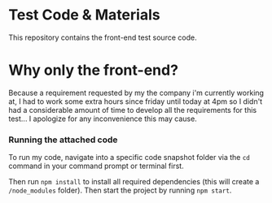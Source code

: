 # Test Code & Materials

This repository contains the front-end test source code.

# Why only the front-end?

Because a requirement requested by my the company i'm currently working at, I had to work some extra hours since friday until today at 4pm so I didn't had a considerable amount of time to develop all the requirements for this test... I apologize for any inconvenience this may cause.

### Running the attached code

To run my code, navigate into a specific code snapshot folder via the `cd` command in your command prompt or terminal first.

Then run `npm install` to install all required dependencies (this will create a `/node_modules` folder). Then start the project by running `npm start`.
